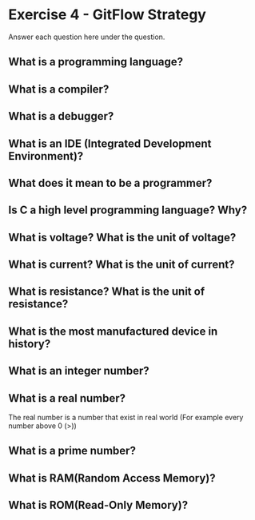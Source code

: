 # Exercise 4 - GitFlow Strategy

Answer each question here under the question.

## What is a programming language?

## What is a compiler?

## What is a debugger?

## What is an IDE (Integrated Development Environment)?

## What does it mean to be a programmer?

## Is C a high level programming language? Why?

## What is voltage? What is the unit of voltage?

## What is current? What is the unit of current?

## What is resistance? What is the unit of resistance?

## What is the most manufactured device in history?

## What is an integer number?

## What is a real number?
The real number is a number that exist in real world (For example every number above 0 (>))
## What is a prime number?

## What is RAM(Random Access Memory)?

## What is ROM(Read-Only Memory)?
